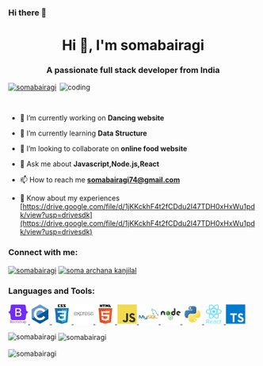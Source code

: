 ### Hi there 👋
<h1 align="center">Hi 👋, I'm somabairagi</h1>
<h3 align="center">A passionate full stack developer from India</h3>
<img align="right" alt="coding" width= "400" src = "https://media.tenor.com/images/b24460d29cfb2126afbba78c2b02a0d3/tenor.gif">

<p align="left"> <a href="https://github.com/ryo-ma/github-profile-trophy"><img src="https://github-profile-trophy.vercel.app/?username=somabairagi" alt="somabairagi" /></a> </p>

<p align="left"> <a href="https://twitter.com/" target="blank"><img src="https://img.shields.io/twitter/follow/?logo=twitter&style=for-the-badge" alt="" /></a> </p>

- 🔭 I’m currently working on **Dancing website**

- 🌱 I’m currently learning **Data Structure**

- 👯 I’m looking to collaborate on **online food website**

- 💬 Ask me about **Javascript,Node.js,React**

- 📫 How to reach me **somabairagi74@gmail.com**

- 📄 Know about my experiences [https://drive.google.com/file/d/1jKKckhF4t2fCDdu2I47TDH0xHxWu1pdk/view?usp=drivesdk](https://drive.google.com/file/d/1jKKckhF4t2fCDdu2I47TDH0xHxWu1pdk/view?usp=drivesdk)

<h3 align="left">Connect with me:</h3>
<p align="left">
<a href="https://linkedin.com/in/somabairagi" target="blank"><img align="center" src="https://raw.githubusercontent.com/rahuldkjain/github-profile-readme-generator/master/src/images/icons/Social/linked-in-alt.svg" alt="somabairagi" height="30" width="40" /></a>
<a href="https://fb.com/soma archana kanjilal" target="blank"><img align="center" src="https://raw.githubusercontent.com/rahuldkjain/github-profile-readme-generator/master/src/images/icons/Social/facebook.svg" alt="soma archana kanjilal" height="30" width="40" /></a>
</p>

<h3 align="left">Languages and Tools:</h3>
<p align="left"> <a href="https://getbootstrap.com" target="_blank" rel="noreferrer"> <img src="https://raw.githubusercontent.com/devicons/devicon/master/icons/bootstrap/bootstrap-plain-wordmark.svg" alt="bootstrap" width="40" height="40"/> </a> <a href="https://www.cprogramming.com/" target="_blank" rel="noreferrer"> <img src="https://raw.githubusercontent.com/devicons/devicon/master/icons/c/c-original.svg" alt="c" width="40" height="40"/> </a> <a href="https://www.w3schools.com/css/" target="_blank" rel="noreferrer"> <img src="https://raw.githubusercontent.com/devicons/devicon/master/icons/css3/css3-original-wordmark.svg" alt="css3" width="40" height="40"/> </a> <a href="https://expressjs.com" target="_blank" rel="noreferrer"> <img src="https://raw.githubusercontent.com/devicons/devicon/master/icons/express/express-original-wordmark.svg" alt="express" width="40" height="40"/> </a> <a href="https://www.w3.org/html/" target="_blank" rel="noreferrer"> <img src="https://raw.githubusercontent.com/devicons/devicon/master/icons/html5/html5-original-wordmark.svg" alt="html5" width="40" height="40"/> </a> <a href="https://developer.mozilla.org/en-US/docs/Web/JavaScript" target="_blank" rel="noreferrer"> <img src="https://raw.githubusercontent.com/devicons/devicon/master/icons/javascript/javascript-original.svg" alt="javascript" width="40" height="40"/> </a> <a href="https://www.mysql.com/" target="_blank" rel="noreferrer"> <img src="https://raw.githubusercontent.com/devicons/devicon/master/icons/mysql/mysql-original-wordmark.svg" alt="mysql" width="40" height="40"/> </a> <a href="https://nodejs.org" target="_blank" rel="noreferrer"> <img src="https://raw.githubusercontent.com/devicons/devicon/master/icons/nodejs/nodejs-original-wordmark.svg" alt="nodejs" width="40" height="40"/> </a> <a href="https://www.python.org" target="_blank" rel="noreferrer"> <img src="https://raw.githubusercontent.com/devicons/devicon/master/icons/python/python-original.svg" alt="python" width="40" height="40"/> </a> <a href="https://reactjs.org/" target="_blank" rel="noreferrer"> <img src="https://raw.githubusercontent.com/devicons/devicon/master/icons/react/react-original-wordmark.svg" alt="react" width="40" height="40"/> </a> <a href="https://www.typescriptlang.org/" target="_blank" rel="noreferrer"> <img src="https://raw.githubusercontent.com/devicons/devicon/master/icons/typescript/typescript-original.svg" alt="typescript" width="40" height="40"/> </a> </p>

<p><img align="left" src="https://github-readme-stats.vercel.app/api/top-langs?username=somabairagi&show_icons=true&locale=en&layout=compact" alt="somabairagi" /></p>

<p>&nbsp;<img align="center" src="https://github-readme-stats.vercel.app/api?username=somabairagi&show_icons=true&locale=en" alt="somabairagi" /></p>

<p><img align="center" src="https://github-readme-streak-stats.herokuapp.com/?user=somabairagi&" alt="somabairagi" /></p>


<!--
**somabairagi/somabairagi** is a ✨ _special_ ✨ repository because its `README.md` (this file) appears on your GitHub profile.

Here are some ideas to get you started:

- 🔭 I’m currently working on ...
- 🌱 I’m currently learning ...
- 👯 I’m looking to collaborate on ...
- 🤔 I’m looking for help with ...
- 💬 Ask me about ...
- 📫 How to reach me: ...
- 😄 Pronouns: ...
- ⚡ Fun fact: ...
-->
